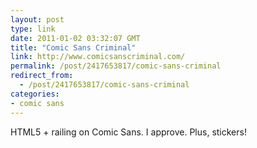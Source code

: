 ```yaml
---
layout: post
type: link
date: 2011-01-02 03:32:07 GMT
title: "Comic Sans Criminal"
link: http://www.comicsanscriminal.com/
permalink: /post/2417653817/comic-sans-criminal
redirect_from: 
  - /post/2417653817/comic-sans-criminal
categories:
- comic sans
---
```

HTML5 + railing on Comic Sans. I approve. Plus, stickers!